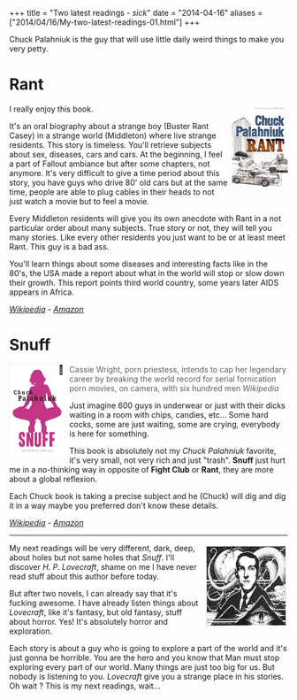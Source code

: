 +++
title = "Two latest readings - *sick*"
date = "2014-04-16"
aliases = ["2014/04/16/My-two-latest-readings-01.html"]
+++

Chuck Palahniuk is the guy that will use little daily weird things to make you very petty.

# Rant

<img width="20%" style="margin-left:8px;float:right" src="/images/posts/palahniuk_rant.jpg" />

I really enjoy this book.

It's an oral biography about a strange boy (Buster Rant Casey) in a strange world (Middleton) where live strange residents.
This story is timeless. You'll retrieve subjects about sex, diseases, cars and cars.
At the beginning, I feel a part of Fallout ambiance but after some chapters, not anymore.
It's very difficult to give a time period about this story, you have guys who drive 80' old cars but at
the same time, people are able to plug cables in their heads to not just watch a movie but to feel a movie.


Every Middleton residents will give you its own anecdote with Rant in a not particular order about many subjects.
True story or not, they will tell you many stories.
Like every other residents you just want to be or at least meet Rant. This guy is a bad ass.

You'll learn things about some diseases and interesting facts like in the 80's, the USA made a report
about what in the world will stop or slow down their growth. This report points third world country, some years later
AIDS appears in Africa.


*[Wikipedia][1]* - *[Amazon][2]*

# Snuff

<img width="20%" style="margin-right:8px;float:left" src="/images/posts/palahniuk_snuff.jpg" />

> Cassie Wright, porn priestess, intends to cap her legendary career by
> breaking the world record for serial fornication porn movies, on camera, with six hundred men
> <cite>Wikipedia</cite>

Just imagine 600 guys in underwear or just with their dicks waiting in a room with chips, candies, etc...
Some hard cocks, some are just waiting, some are crying, everybody is here for something.

This book is absolutely not my *Chuck Palahniuk* favorite, it's very small, not very rich and just "trash". **Snuff** just hurt me in a no-thinking way in opposite of **Fight Club** or **Rant**, they are more about a global reflexion.

Each Chuck book is taking a precise subject and he (Chuck) will dig and dig it in a way maybe you preferred don't know these details.

*[Wikipedia][3]* - *[Amazon][4]*

<center><hr></center>

<img width="30%" style="margin-left:8px;float:right" src="/images/posts/lovecraft_01.jpg" />

My next readings will be very different, dark, deep, about holes but not same holes that *Snuff*.
I'll discover *H. P. Lovecraft*, shame on me I have never read stuff about this author before today.

But after two novels, I can already say that it's fucking awesome. I have already listen things about *Lovecraft*, like
it's fantasy, but old fantasy, stuff about horror. Yes! It's absolutely horror and exploration.

Each story is about a guy who is going to explore a part of the world and it's just gonna be horrible. You are the hero
and you know that Man must stop exploring every part of our world. Many things are just too big for us. But nobody is
listening to you. *Lovecraft* give you a strange place in his stories. Oh wait ? This is my next readings, wait...

[1]: http://en.wikipedia.org/wiki/Rant_(novel)
[2]: http://www.amazon.com/Rant-Oral-Biography-Buster-Casey/dp/0307275833
[3]: http://en.wikipedia.org/wiki/Snuff_(Palahniuk_novel)
[4]: http://www.amazon.com/Snuff-Chuck-Palahniuk/dp/B006G8D83Q
